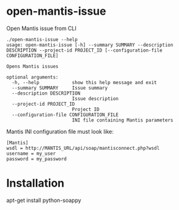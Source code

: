 # open-mantis-issue
Open Mantis issue from CLI

```
./open-mantis-issue --help
usage: open-mantis-issue [-h] --summary SUMMARY --description DESCRIPTION --project-id PROJECT_ID [--configuration-file CONFIGURATION_FILE]

Opens Mantis issues

optional arguments:
  -h, --help            show this help message and exit
  --summary SUMMARY     Issue summary
  --description DESCRIPTION
                        Issue description
  --project-id PROJECT_ID
                        Project ID
  --configuration-file CONFIGURATION_FILE
                        INI file containing Mantis parameters
```

Mantis INI configuration file must look like:

```
[Mantis]
wsdl = http://MANTIS_URL/api/soap/mantisconnect.php?wsdl
username = my_user
password = my_password
```
# Installation

apt-get install python-soappy
